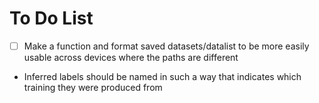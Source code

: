 # To Do List

- [ ] Make a function and format saved datasets/datalist to be more easily usable
  across devices where the paths are different
- Inferred labels should be named in such a way that indicates which training
  they were produced from
